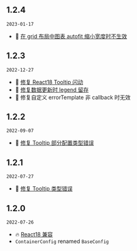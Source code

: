## 1.2.4

`2023-01-17`

- 🐞 [在 grid 布局中图表 autofit 缩小宽度时不生效](https://github.com/ant-design/ant-design-charts/issues/1761)

## 1.2.3

`2022-12-27`

- 🐞 [修复 React18 Tooltip 闪动](https://github.com/ant-design/ant-design-charts/issues/1508)
- 🐞 [修复数据更新时 legend 留存](https://github.com/ant-design/ant-design-charts/issues/620)
- 🐞 修复自定义 errorTemplate 非 callback 时无效

## 1.2.2

`2022-09-07`

- 🐞 [修复 Tooltip 部分配置类型错误](https://github.com/ant-design/ant-design-charts/issues/1555)

## 1.2.1

`2022-07-27`

- 🐞 [修复 Tooltip 类型错误](https://github.com/ant-design/ant-design-charts/issues/1463)

## 1.2.0

`2022-07-26`

- 🔥 [React18 兼容](https://github.com/ant-design/ant-design-charts/issues/1452)
- `ContainerConfig` renamed `BaseConfig`
